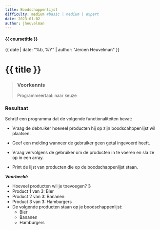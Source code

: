 ```yaml
---
title: Boodschappenlijst
difficulty: medium #basic | medium | expert
date: 2023-01-02
author: jheuvelman
---
```


#### {{ coursetitle }}
{{ date | date: "%b, %Y" | author: "Jeroen Heuvelman" }}


# {{ title }}

> ### Voorkennis
> Programmeertaal: naar keuze

### Resultaat
Schrijf een programma dat de volgende functionaliteiten bevat:

- Vraag de debruiker hoeveel producten hij op zijn boodscahppenlijst wil
  plaatsen.

- Geef een melding wanneer de gebruiker geen getal ingevoerd heeft.

- Vraag vervolgens de gebruiker om de producten in te voeren en sla ze
  op in een array.

- Print de lijst van producten die op de boodschappenlijst staan.

***Voorbeeld:***  
* Hoeveel producten wil je toevoegen? 3 
* Product 1 van 3: Bier 
* Product 2 van 3: Bananen 
* Product 3 van 3: Hamburgers 
* De volgende producten staan op je boodschappenlijst: 
  * Bier 
  * Bananen 
  * Hamburgers
